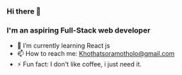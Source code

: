 ### Hi there 👋

### I'm an aspiring Full-Stack web developer

- 🌱 I’m currently learning React js
- 📫 How to reach me:  Khothatsoramotholo@gmail.com
- ⚡ Fun fact: I don't like coffee, i just need it.


